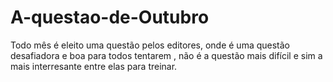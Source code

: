 # A-questao-de-Outubro
Todo mês é eleito uma questão pelos editores, onde é uma questão desafiadora e boa para todos tentarem , não é a questão mais difícil e sim a mais interresante entre elas para treinar.
